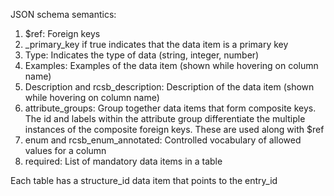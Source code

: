 JSON schema semantics: 

1. $ref: Foreign keys
2. _primary_key if true indicates that the data item is a primary key 
3. Type: Indicates the type of data (string, integer, number)
4. Examples: Examples of the data item (shown while hovering on column name)
5. Description and rcsb_description: Description of the data item (shown while hovering on column name)
6. attribute_groups: Group together data items that form composite keys. The id and labels within the attribute group differentiate the multiple instances of the composite foreign keys. These are used along with $ref
7. enum and rcsb_enum_annotated: Controlled vocabulary of allowed values for a column 
8. required: List of mandatory data items in a table

Each table has a structure_id data item that points to the entry_id
